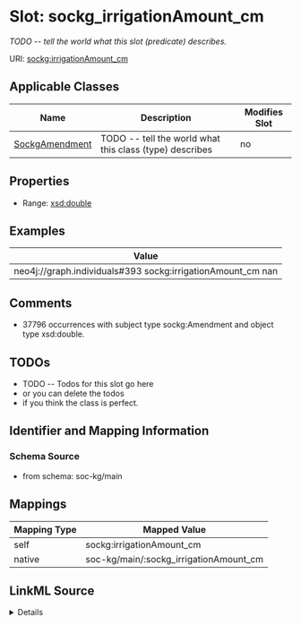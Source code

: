 

# Slot: sockg_irrigationAmount_cm


_TODO -- tell the world what this slot (predicate) describes._





URI: [sockg:irrigationAmount_cm](http://www.semanticweb.org/sockg/ontologies/2024/0/soil-carbon-ontology/irrigationAmount_cm)



<!-- no inheritance hierarchy -->





## Applicable Classes

| Name | Description | Modifies Slot |
| --- | --- | --- |
| [SockgAmendment](../classes/SockgAmendment.md) | TODO -- tell the world what this class (type) describes |  no  |







## Properties

* Range: [xsd:double](http://www.w3.org/2001/XMLSchema#double)






## Examples

| Value |
| --- |
| neo4j://graph.individuals#393 sockg:irrigationAmount_cm nan |

## Comments

* 37796 occurrences with subject type sockg:Amendment and object type xsd:double.

## TODOs

* TODO -- Todos for this slot go here
* or you can delete the todos
* if you think the class is perfect.

## Identifier and Mapping Information







### Schema Source


* from schema: soc-kg/main




## Mappings

| Mapping Type | Mapped Value |
| ---  | ---  |
| self | sockg:irrigationAmount_cm |
| native | soc-kg/main/:sockg_irrigationAmount_cm |




## LinkML Source

<details>
```yaml
name: sockg_irrigationAmount_cm
description: TODO -- tell the world what this slot (predicate) describes.
todos:
- TODO -- Todos for this slot go here
- or you can delete the todos
- if you think the class is perfect.
comments:
- 37796 occurrences with subject type sockg:Amendment and object type xsd:double.
examples:
- value: neo4j://graph.individuals#393 sockg:irrigationAmount_cm nan
from_schema: soc-kg/main
rank: 1000
slot_uri: sockg:irrigationAmount_cm
alias: sockg_irrigationAmount_cm
domain_of:
- sockg_Amendment
range: double

```
</details>